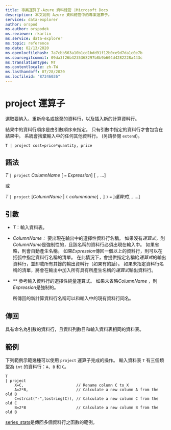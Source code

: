 ```yaml
---
title: 專案運算子-Azure 資料總管 |Microsoft Docs
description: 本文說明 Azure 資料總管中的專案運算子。
services: data-explorer
author: orspod
ms.author: orspodek
ms.reviewer: rkarlin
ms.service: data-explorer
ms.topic: reference
ms.date: 02/13/2020
ms.openlocfilehash: 7a7cbb563a10b1cd1bdd91f12b0ce9d7da1c0e7b
ms.sourcegitcommit: 09da3f26b4235368297b8b9b604d4282228a443c
ms.translationtype: MT
ms.contentlocale: zh-TW
ms.lasthandoff: 07/28/2020
ms.locfileid: "87346026"
---
```

# <a name="project-operator"></a>project 運算子

選取要納入、重新命名或捨棄的資料行，以及插入新的計算資料行。 

結果中的資料行順序是由引數順序來指定。 只有引數中指定的資料行才會包含在結果中。 系統會捨棄輸入中的任何其他資料行。  (另請參閱 `extend`)。

```kusto
T | project cost=price*quantity, price
```

## <a name="syntax"></a>語法

*T* `| project` *ColumnName* [ `=` *Expression*] [ `,` ...]
  
或
  
*T* `| project` [*ColumnName*  |  `(` *columnname*[ `,` ] `)` `=` ]*運算式*[ `,` ...]

## <a name="arguments"></a>引數

* *T*：輸入資料表。
* *ColumnName：* 要出現在輸出中的選擇性資料行名稱。 如果沒有*運算式*，則*ColumnName*是強制性的，且該名稱的資料行必須出現在輸入中。 如果省略，則會自動產生名稱。 如果*Expression*傳回一個以上的資料行，則可以在括弧中指定資料行名稱的清單。 在此情況下，會提供指定名稱給*運算式*的輸出資料行，並卸載所有其餘的輸出資料行（如果有的話）。 如果未指定資料行名稱的清單，將會在輸出中加入所有具有所產生名稱的*運算式*輸出資料行。
* ** 參考輸入資料行的選擇性純量運算式。 如果未省略*ColumnName* ，則*Expression*是強制的。

    所傳回的新計算資料行名稱可以和輸入中的現有資料行同名。

## <a name="returns"></a>傳回

具有命名為引數的資料行，且資料列數目和輸入資料表相同的資料表。

## <a name="example"></a>範例

下列範例示範幾種可以使用 `project` 運算子完成的操作。 輸入資料表 `T` 有三個類型為 `int` 的資料行：`A`、`B` 和 `C`。 

```kusto
T
| project
    X=C,                       // Rename column C to X
    A=2*B,                     // Calculate a new column A from the old B
    C=strcat("-",tostring(C)), // Calculate a new column C from the old C
    B=2*B                      // Calculate a new column B from the old B
```

[series_stats](series-statsfunction.md)是傳回多個資料行之函數的範例。